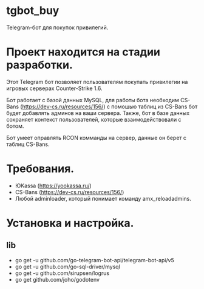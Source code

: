 # tgbot_buy
Telegram-бот для покупок привилегий.

# Проект находится на стадии разработки.

Этот Telegram бот позволяет пользователям покупать привилегии на игровых серверах Counter-Strike 1.6.

Бот работает с базой данных MySQL, для работы бота необходим CS-Bans (https://dev-cs.ru/resources/156/) с помошью таблиц из CS-Bans бот будет добавлять админов на ваши сервера. Также, бот в базе данных сохраняет контекст пользователей, которые взаимодействовали с ботом.

Бот умеет оправлять RCON комманды на сервер, данные он берет с таблиц CS-Bans.

# Требования.
- ЮKassa (https://yookassa.ru/)
- CS-Bans (https://dev-cs.ru/resources/156/)
- Любой adminloader, который понимает команду amx_reloadadmins.

# Установка и настройка.

## lib

- go get -u github.com/go-telegram-bot-api/telegram-bot-api/v5
- go get -u github.com/go-sql-driver/mysql
- go get -u github.com/sirupsen/logrus
- go get github.com/joho/godotenv